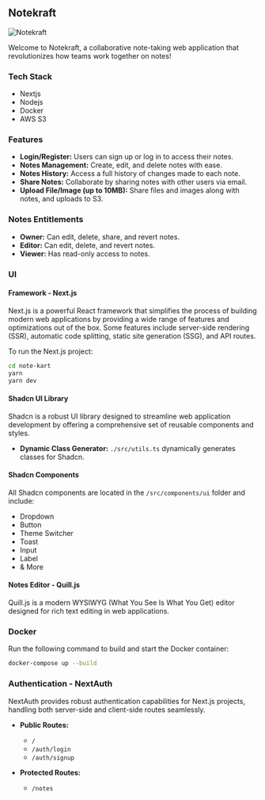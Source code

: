 ## Notekraft

![Notekraft](https://i.imgur.com/4qmGwzN.png)

Welcome to Notekraft, a collaborative note-taking web application that revolutionizes how teams work together on notes!

### Tech Stack
- Nextjs
- Nodejs
- Docker
- AWS S3

### Features

- **Login/Register:** Users can sign up or log in to access their notes.
- **Notes Management:** Create, edit, and delete notes with ease.
- **Notes History:** Access a full history of changes made to each note.
- **Share Notes:** Collaborate by sharing notes with other users via email.
- **Upload File/Image (up to 10MB):** Share files and images along with notes, and uploads to S3.

### Notes Entitlements

- **Owner:** Can edit, delete, share, and revert notes.
- **Editor:** Can edit, delete, and revert notes.
- **Viewer:** Has read-only access to notes.

### UI

#### Framework - Next.js

Next.js is a powerful React framework that simplifies the process of building modern web applications by providing a wide range of features and optimizations out of the box. Some features include server-side rendering (SSR), automatic code splitting, static site generation (SSG), and API routes.

To run the Next.js project:

```bash
cd note-kart
yarn
yarn dev
```

#### Shadcn UI Library

Shadcn is a robust UI library designed to streamline web application development by offering a comprehensive set of reusable components and styles.

- **Dynamic Class Generator:** `./src/utils.ts` dynamically generates classes for Shadcn.

#### Shadcn Components

All Shadcn components are located in the `/src/components/ui` folder and include:

- Dropdown
- Button
- Theme Switcher
- Toast
- Input
- Label
- & More

#### Notes Editor - Quill.js

Quill.js is a modern WYSIWYG (What You See Is What You Get) editor designed for rich text editing in web applications.

### Docker

Run the following command to build and start the Docker container:

```bash
docker-compose up --build
```

### Authentication - NextAuth

NextAuth provides robust authentication capabilities for Next.js projects, handling both server-side and client-side routes seamlessly.

- **Public Routes:**

  - `/`
  - `/auth/login`
  - `/auth/signup`

- **Protected Routes:**
  - `/notes`
